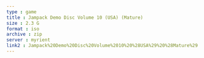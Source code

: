 ```yaml
---
type : game
title : Jampack Demo Disc Volume 10 (USA) (Mature)
size : 2.3 G
format : iso
archive : zip
server : myrient
link2 : Jampack%20Demo%20Disc%20Volume%2010%20%28USA%29%20%28Mature%29
---
```

